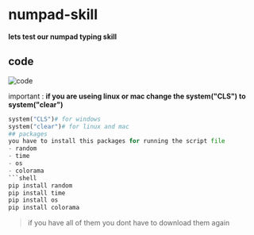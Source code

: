# numpad-skill
**lets test our numpad typing skill**
## code
![code](https://raw.githubusercontent.com/amirsamgoharpay/numpad-skill/main/numpad.png)

important : **if you are useing linux or mac change the system("CLS") to system("clear")**
```python
system("CLS")# for windows
system("clear")# for linux and mac
## packages
you have to install this packages for running the script file
- random
- time
- os
- colorama
```shell
pip install random 
pip install time
pip install os
pip install colorama
```
> if you have all of them you dont have to download them again


